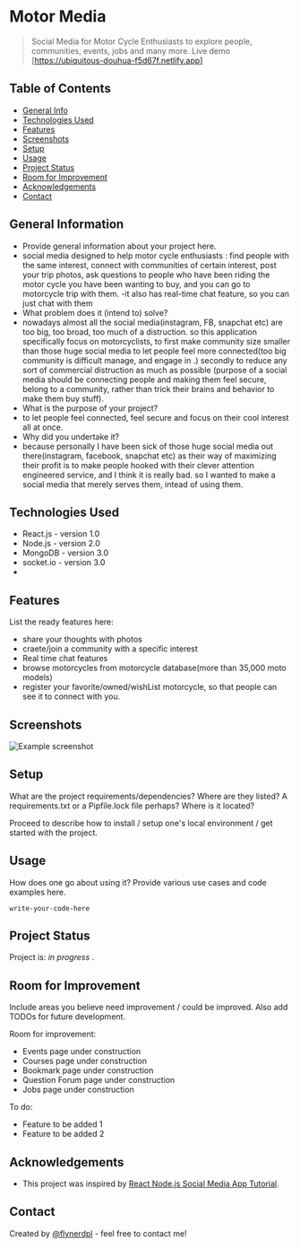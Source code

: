 # Motor Media
> Social Media for Motor Cycle Enthusiasts to explore people, communities, events, jobs and many more.
> Live demo [https://ubiquitous-douhua-f5d67f.netlify.app] 

## Table of Contents
* [General Info](#general-information)
* [Technologies Used](#technologies-used)
* [Features](#features)
* [Screenshots](#screenshots)
* [Setup](#setup)
* [Usage](#usage)
* [Project Status](#project-status)
* [Room for Improvement](#room-for-improvement)
* [Acknowledgements](#acknowledgements)
* [Contact](#contact)
<!-- * [License](#license) -->


## General Information
- Provide general information about your project here.
- social media designed to help motor cycle enthusiasts : find people with the same interest, connect with communities of certain interest, post your trip photos, ask questions to people who have been riding the motor cycle you have been wanting to buy, and you can go to motorcycle trip with them. 
-it also has real-time chat feature, so you can just chat with them
- What problem does it (intend to) solve? 
- nowadays almost all the social media(instagram, FB, snapchat etc) are too big, too broad, too much of a distruction. so this application specifically focus on motorcyclists, to first make community size smaller than those huge social media to let people feel more connected(too big community is difficult manage, and engage in .) secondly to reduce any sort of commercial distruction as much as possible (purpose of a social media should be connecting people and making them feel secure, belong to a community, rather than trick their brains and behavior to make them buy stuff).  
- What is the purpose of your project?
- to let people feel connected, feel secure and focus on their cool interest all at once.
- Why did you undertake it?
- because personally I have been sick of those huge social media out there(instagram, facebook, snapchat etc) as their way of maximizing their profit is to make people hooked with their clever attention engineered service, and I think it is really bad. so I wanted to make a social media that merely serves them, intead of using them.
<!-- You don't have to answer all the questions - just the ones relevant to your project. -->


## Technologies Used
- React.js - version 1.0
- Node.js - version 2.0
- MongoDB - version 3.0
- socket.io - version 3.0
-


## Features
List the ready features here:
- share your thoughts with photos
- craete/join a community with a specific interest
- Real time chat features
- browse motorcycles from motorcycle database(more than 35,000 moto models)
- register your favorite/owned/wishList motorcycle, so that people can see it to connect with you.


## Screenshots
![Example screenshot](./img/screenshot.png)
<!-- If you have screenshots you'd like to share, include them here. -->


## Setup
What are the project requirements/dependencies? Where are they listed? A requirements.txt or a Pipfile.lock file perhaps? Where is it located?

Proceed to describe how to install / setup one's local environment / get started with the project.


## Usage
How does one go about using it?
Provide various use cases and code examples here.

`write-your-code-here`


## Project Status
Project is: _in progress_ .


## Room for Improvement
Include areas you believe need improvement / could be improved. Also add TODOs for future development.

Room for improvement:
- Events page under construction
- Courses page under construction
- Bookmark page under construction
- Question Forum page under construction
- Jobs page under construction

To do:
- Feature to be added 1
- Feature to be added 2


## Acknowledgements
- This project was inspired by  [React Node.js Social Media App Tutorial](https://www.youtube.com/watch?v=pFHyZvVxce0&t=4961s).


## Contact
Created by [@flynerdpl](https://www.flynerd.pl/) - feel free to contact me!


<!-- Optional -->
<!-- ## License -->
<!-- This project is open source and available under the [... License](). -->

<!-- You don't have to include all sections - just the one's relevant to your project -->
